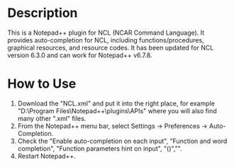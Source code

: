 # Description
This is a Notepad++ plugin for NCL (NCAR Command Language). It provides auto-completion for NCL, including functions/procedures, graphical resources, and resource codes. It has been updated for NCL version 6.3.0 and can work for Notepad++ v6.7.8.

# How to Use
1. Download the "NCL.xml" and put it into the right place, for example "D:\Program Files\Notepad++\plugins\APIs\" where you will also find many other ".xml" files.
2. From the Notepad++ menu bar, select Settings -> Preferences -> Auto-Completion.
3. Check the "Enable auto-completion on each input", "Function and word completion", "Function parameters hint on input", "()","".
4. Restart Notepad++.
